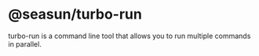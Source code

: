 # @seasun/turbo-run

turbo-run is a command line tool that allows you to run multiple commands in parallel.
